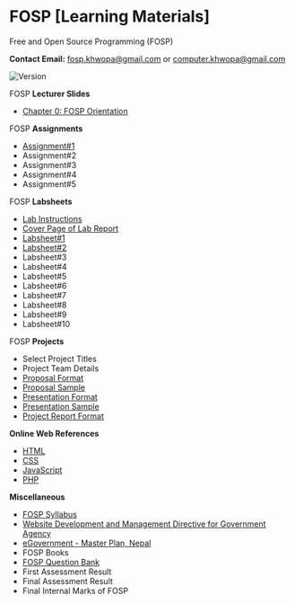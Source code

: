 # FOSP [Learning Materials]
Free and Open Source Programming (FOSP)

**Contact Email:** fosp.khwopa@gmail.com or computer.khwopa@gmail.com

 ![Version](https://img.shields.io/badge/version-1.0-blue.svg)

FOSP **Lecturer Slides**
- [Chapter 0: FOSP Orientation](https://github.com/Khwopa/FOSP/blob/master/Ch0_FOSP_Orientation.pdf)

FOSP **Assignments**
- [Assignment#1](https://github.com/Khwopa/FOSP/blob/master/FOSP_Assignments/Assignment_1.pdf)
- Assignment#2
- Assignment#3
- Assignment#4
- Assignment#5

FOSP **Labsheets**
- [Lab Instructions](https://github.com/Khwopa/FOSP/blob/master/FOSP_Labsheets/01_Lab_Instructions.pdf)
- [Cover Page of Lab Report](https://github.com/Khwopa/FOSP/blob/master/FOSP_Labsheets/01_Cover_Page_of_Lab_Report.pdf)
- [Labsheet#1](https://github.com/Khwopa/FOSP/blob/master/FOSP_Labsheets/Labsheet_1.pdf)
- [Labsheet#2](https://github.com/Khwopa/FOSP/blob/master/FOSP_Labsheets/Labsheet_2.pdf)
- Labsheet#3
- Labsheet#4
- Labsheet#5
- Labsheet#6
- Labsheet#7
- Labsheet#8
- Labsheet#9
- Labsheet#10

FOSP **Projects**
- Select Project Titles
- Project Team Details
- [Proposal Format](https://drive.google.com/file/d/1hW2ivtfwjxNxQ09_eKIHQqZtGUK9U9LX/view?usp=sharing)
- [Proposal Sample](https://drive.google.com/file/d/1I_c2ICOGeGwBkW0tCM_f3v0Z2TBRlIB3/view?usp=sharing)
- [Presentation Format](https://drive.google.com/file/d/1zIPpnIvtOX3uGDxn_Xl5Zq408kBy_5JV/view?usp=sharing)
- [Presentation Sample](https://drive.google.com/file/d/1aMDTYm-qgx-PZSj-jidrMokG2iQyBhFH/view?usp=sharing)
- [Project Report Format](https://drive.google.com/file/d/1EdgNBNvSogAdGpSETENOCaqPf_zmEEuv/view?usp=sharing)

**Online Web References**
- [HTML](https://www.w3schools.com/html/html_intro.asp)
- [CSS](https://www.w3schools.com/css/css_intro.asp)
- [JavaScript](https://www.w3schools.com/js/js_intro.asp)
- [PHP](https://www.tutorialspoint.com/php/php_introduction.htm)

**Miscellaneous**
- [FOSP Syllabus](https://github.com/Khwopa/FOSP/blob/master/FOSP_Syllabus.pdf)
- [Website Development and Management Directive for Government Agency](https://github.com/Khwopa/FOSP/blob/master/Website_Development_and_Management_Directive_for_Government_Agency.pdf)
- [eGovernment - Master Plan, Nepal](https://github.com/Khwopa/FOSP/blob/master/Nepal_eGovernment_MasterPlan.pdf)
- FOSP Books
- [FOSP Question Bank](https://github.com/Khwopa/FOSP/tree/master/FOSP_Questions)
- First Assessment Result
- Final Assessment Result
- Final Internal Marks of FOSP
